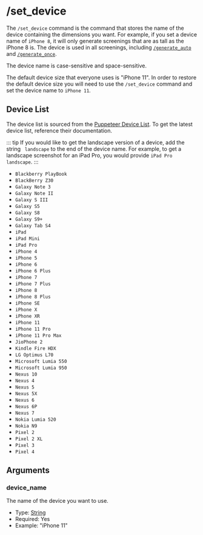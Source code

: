 # /set_device

The `/set_device` command is the command that stores the name of the device containing the dimensions you want. For
example, if you set a device name of `iPhone 8`, it will only generate screenings that are as tall as the iPhone 8 is.
The device is used in all screenings, including [`/generate_auto`](generate-auto)
and [`/generate_once`](generate-once).

The device name is case-sensitive and space-sensitive.

The default device size that everyone uses is "iPhone 11". In order to restore the default device size you will need to
use the `/set_device` command and set the device name to `iPhone 11`.

## Device List

The device list is sourced from
the [Puppeteer Device List](https://pptr.dev/#?product=Puppeteer&version=main&show=api-puppeteerdevices). To get the
latest device list, reference their documentation.

::: tip
If you would like to get the landscape version of a device, add the string ` landscape` to the end of the device name.
For example, to get a landscape screenshot for an iPad Pro, you would provide `iPad Pro landscape`.
:::

- `Blackberry PlayBook`
- `BlackBerry Z30`
- `Galaxy Note 3`
- `Galaxy Note II`
- `Galaxy S III`
- `Galaxy S5`
- `Galaxy S8`
- `Galaxy S9+`
- `Galaxy Tab S4`
- `iPad`
- `iPad Mini`
- `iPad Pro`
- `iPhone 4`
- `iPhone 5`
- `iPhone 6`
- `iPhone 6 Plus`
- `iPhone 7`
- `iPhone 7 Plus`
- `iPhone 8`
- `iPhone 8 Plus`
- `iPhone SE`
- `iPhone X`
- `iPhone XR`
- `iPhone 11`
- `iPhone 11 Pro`
- `iPhone 11 Pro Max`
- `JioPhone 2`
- `Kindle Fire HDX`
- `LG Optimus L70`
- `Microsoft Lumia 550`
- `Microsoft Lumia 950`
- `Nexus 10`
- `Nexus 4`
- `Nexus 5`
- `Nexus 5X`
- `Nexus 6`
- `Nexus 6P`
- `Nexus 7`
- `Nokia Lumia 520`
- `Nokia N9`
- `Pixel 2`
- `Pixel 2 XL`
- `Pixel 3`
- `Pixel 4`

## Arguments

### device_name

The name of the device you want to use.

- Type: [String](https://developer.mozilla.org/en-US/docs/Web/JavaScript/Reference/Global_Objects/String)
- Required: Yes
- Example: "iPhone 11"
